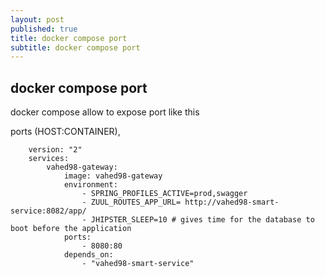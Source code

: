 ```yaml
---
layout: post
published: true
title: docker compose port
subtitle: docker compose port
---
```

## docker compose port

docker compose allow to expose port like this 


ports (HOST:CONTAINER),


        version: "2"
        services:
            vahed98-gateway:
                image: vahed98-gateway
                environment:
                    - SPRING_PROFILES_ACTIVE=prod,swagger
                    - ZUUL_ROUTES_APP_URL= http://vahed98-smart-service:8082/app/
                    - JHIPSTER_SLEEP=10 # gives time for the database to boot before the application
                ports:
                    - 8080:80
                depends_on:
                    - "vahed98-smart-service"
